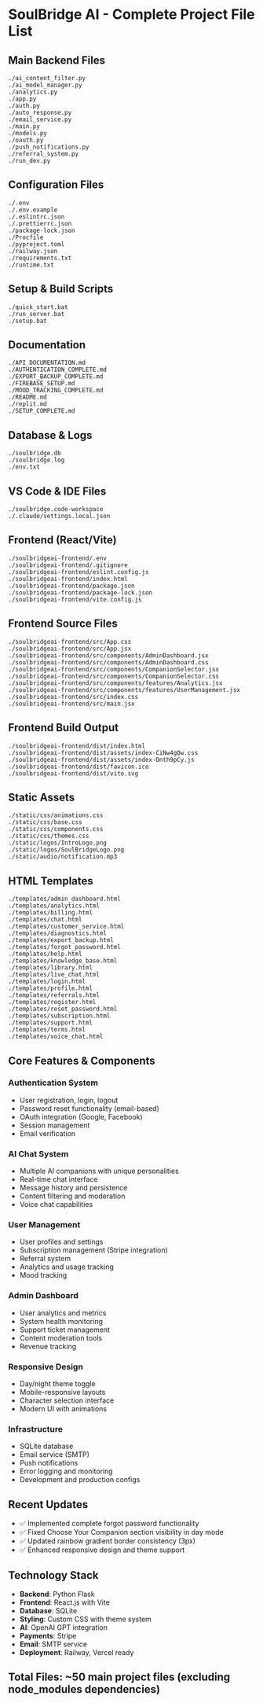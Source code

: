 # SoulBridge AI - Complete Project File List

## Main Backend Files
```
./ai_content_filter.py
./ai_model_manager.py
./analytics.py
./app.py
./auth.py
./auto_response.py
./email_service.py
./main.py
./models.py
./oauth.py
./push_notifications.py
./referral_system.py
./run_dev.py
```

## Configuration Files
```
./.env
./.env.example
./.eslintrc.json
./.prettierrc.json
./package-lock.json
./Procfile
./pyproject.toml
./railway.json
./requirements.txt
./runtime.txt
```

## Setup & Build Scripts
```
./quick_start.bat
./run_server.bat
./setup.bat
```

## Documentation
```
./API_DOCUMENTATION.md
./AUTHENTICATION_COMPLETE.md
./EXPORT_BACKUP_COMPLETE.md
./FIREBASE_SETUP.md
./MOOD_TRACKING_COMPLETE.md
./README.md
./replit.md
./SETUP_COMPLETE.md
```

## Database & Logs
```
./soulbridge.db
./soulbridge.log
./env.txt
```

## VS Code & IDE Files
```
./soulbridge.code-workspace
./.claude/settings.local.json
```

## Frontend (React/Vite)
```
./soulbridgeai-frontend/.env
./soulbridgeai-frontend/.gitignore
./soulbridgeai-frontend/eslint.config.js
./soulbridgeai-frontend/index.html
./soulbridgeai-frontend/package.json
./soulbridgeai-frontend/package-lock.json
./soulbridgeai-frontend/vite.config.js
```

## Frontend Source Files
```
./soulbridgeai-frontend/src/App.css
./soulbridgeai-frontend/src/App.jsx
./soulbridgeai-frontend/src/components/AdminDashboard.jsx
./soulbridgeai-frontend/src/components/AdminDashboard.css
./soulbridgeai-frontend/src/components/CompanionSelector.jsx
./soulbridgeai-frontend/src/components/CompanionSelector.css
./soulbridgeai-frontend/src/components/features/Analytics.jsx
./soulbridgeai-frontend/src/components/features/UserManagement.jsx
./soulbridgeai-frontend/src/index.css
./soulbridgeai-frontend/src/main.jsx
```

## Frontend Build Output
```
./soulbridgeai-frontend/dist/index.html
./soulbridgeai-frontend/dist/assets/index-CiNw4gQw.css
./soulbridgeai-frontend/dist/assets/index-Dnth9pCy.js
./soulbridgeai-frontend/dist/favicon.ico
./soulbridgeai-frontend/dist/vite.svg
```

## Static Assets
```
./static/css/animations.css
./static/css/base.css
./static/css/components.css
./static/css/themes.css
./static/logos/IntroLogo.png
./static/logos/SoulBridgeLogo.png
./static/audio/notification.mp3
```

## HTML Templates
```
./templates/admin_dashboard.html
./templates/analytics.html
./templates/billing.html
./templates/chat.html
./templates/customer_service.html
./templates/diagnostics.html
./templates/export_backup.html
./templates/forgot_password.html
./templates/help.html
./templates/knowledge_base.html
./templates/library.html
./templates/live_chat.html
./templates/login.html
./templates/profile.html
./templates/referrals.html
./templates/register.html
./templates/reset_password.html
./templates/subscription.html
./templates/support.html
./templates/terms.html
./templates/voice_chat.html
```

## Core Features & Components

### Authentication System
- User registration, login, logout
- Password reset functionality (email-based)
- OAuth integration (Google, Facebook)
- Session management
- Email verification

### AI Chat System
- Multiple AI companions with unique personalities
- Real-time chat interface
- Message history and persistence
- Content filtering and moderation
- Voice chat capabilities

### User Management
- User profiles and settings
- Subscription management (Stripe integration)
- Referral system
- Analytics and usage tracking
- Mood tracking

### Admin Dashboard
- User analytics and metrics
- System health monitoring
- Support ticket management
- Content moderation tools
- Revenue tracking

### Responsive Design
- Day/night theme toggle
- Mobile-responsive layouts
- Character selection interface
- Modern UI with animations

### Infrastructure
- SQLite database
- Email service (SMTP)
- Push notifications
- Error logging and monitoring
- Development and production configs

## Recent Updates
- ✅ Implemented complete forgot password functionality
- ✅ Fixed Choose Your Companion section visibility in day mode
- ✅ Updated rainbow gradient border consistency (3px)
- ✅ Enhanced responsive design and theme support

## Technology Stack
- **Backend**: Python Flask
- **Frontend**: React.js with Vite
- **Database**: SQLite
- **Styling**: Custom CSS with theme system
- **AI**: OpenAI GPT integration
- **Payments**: Stripe
- **Email**: SMTP service
- **Deployment**: Railway, Vercel ready

## Total Files: ~50 main project files (excluding node_modules dependencies)